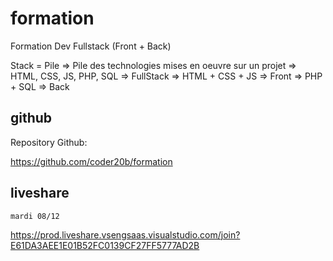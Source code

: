 # formation

Formation Dev Fullstack (Front + Back)

Stack = Pile
=> Pile des technologies mises en oeuvre sur un projet
=> HTML, CSS, JS, PHP, SQL  => FullStack
=> HTML + CSS + JS          => Front
=> PHP + SQL                => Back

## github

Repository Github:

https://github.com/coder20b/formation

## liveshare

    mardi 08/12

https://prod.liveshare.vsengsaas.visualstudio.com/join?E61DA3AEE1E01B52FC0139CF27FF5777AD2B

